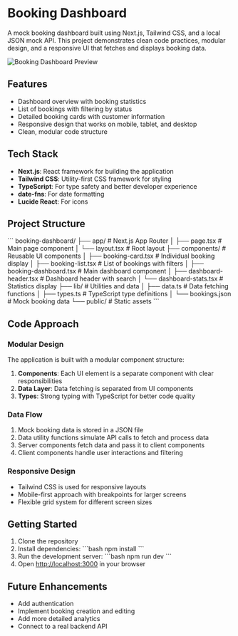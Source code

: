# Booking Dashboard

A mock booking dashboard built using Next.js, Tailwind CSS, and a local JSON mock API. This project demonstrates clean code practices, modular design, and a responsive UI that fetches and displays booking data.

![Booking Dashboard Preview](vehicle.png)


## Features

- Dashboard overview with booking statistics
- List of bookings with filtering by status
- Detailed booking cards with customer information
- Responsive design that works on mobile, tablet, and desktop
- Clean, modular code structure

## Tech Stack

- **Next.js**: React framework for building the application
- **Tailwind CSS**: Utility-first CSS framework for styling
- **TypeScript**: For type safety and better developer experience
- **date-fns**: For date formatting
- **Lucide React**: For icons

## Project Structure

\`\`\`
booking-dashboard/
├── app/                  # Next.js App Router
│   ├── page.tsx          # Main page component
│   └── layout.tsx        # Root layout
├── components/           # Reusable UI components
│   ├── booking-card.tsx  # Individual booking display
│   ├── booking-list.tsx  # List of bookings with filters
│   ├── booking-dashboard.tsx # Main dashboard component
│   ├── dashboard-header.tsx  # Dashboard header with search
│   └── dashboard-stats.tsx   # Statistics display
├── lib/                  # Utilities and data
│   ├── data.ts           # Data fetching functions
│   ├── types.ts          # TypeScript type definitions
│   └── bookings.json     # Mock booking data
└── public/               # Static assets
\`\`\`

## Code Approach

### Modular Design

The application is built with a modular component structure:

1. **Components**: Each UI element is a separate component with clear responsibilities
2. **Data Layer**: Data fetching is separated from UI components
3. **Types**: Strong typing with TypeScript for better code quality

### Data Flow

1. Mock booking data is stored in a JSON file
2. Data utility functions simulate API calls to fetch and process data
3. Server components fetch data and pass it to client components
4. Client components handle user interactions and filtering

### Responsive Design

- Tailwind CSS is used for responsive layouts
- Mobile-first approach with breakpoints for larger screens
- Flexible grid system for different screen sizes

## Getting Started

1. Clone the repository
2. Install dependencies:
   \`\`\`bash
   npm install
   \`\`\`
3. Run the development server:
   \`\`\`bash
   npm run dev
   \`\`\`
4. Open [http://localhost:3000](http://localhost:3000) in your browser

## Future Enhancements

- Add authentication
- Implement booking creation and editing
- Add more detailed analytics
- Connect to a real backend API
